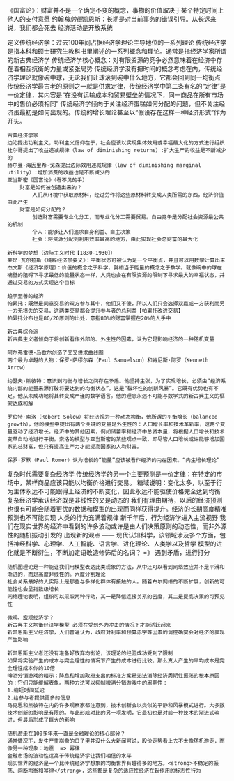 《国富论》：财富并不是一个确定不变的概念，事物的价值取决于某个特定时间上他人的支付意愿
约翰*梅纳德*凯恩斯：长期是对当前事务的错误引导。从长远来说，我们都会死去
经济活动是开放系统


定义传统经济学：过去100年间占据经济学理论主导地位的一系列理论
    传统经济学是指本科和硕士研究生教科书里阐述的一系列概念和理论。通常是指经济学家所谓的新古典经济学
    传统经济学核心概念：对有限资源的竞争必然意味着在经济中存在着相互抗衡的力量或紧张局势
    传统经济学没有把时间的概念考虑在内，传统经济学理论就像碗中球，无论我们让球滚到碗中什么地方，它都会回到同一均衡点
    传统经济学最古老的原则之一就是供求定律，传统经济学中第二条有名的“定律”是一价定律，其内容是“在没有运输成本和贸易壁垒的情况下，同一商品在所有市场中的售价必须相同”
    传统经济学倾向于关注经济蛋糕如何分配的问题，但不关注经济蛋最初是如何出现的。传统的增长理论甚至以“假设存在这样一种经济形式”作为开头。

    古典经济学家
    边沁提出功利主义，功利主义信仰在于，社会应该以实现集体效用或幸福最大化的方式进行组织
    杜尔哥提出了收益递减规律（law of diminishing returns）:扩大生产的收益是不断减少的
    赫尔曼·海因里希·戈森提出边际效用递减规律（law of diminishing marginal utility）:增加消费的收益也是不断减少的
    亚当斯密《国富论》（看不见的手）
        财富是如何被创造出来的？
            人们从环境中获取原材料，经过劳作将这些原材料转变成人类所需的东西，经济价值由此产生
        财富是如何分配的？  
            创造财富需要专业化分工，而专业化分工需要贸易。自由竞争是分配社会资源最公共的机制
            个人：能够让人们追求自身利益、自主决策
            社会：将资源分配到利用效率最高的地方，由此实现社会总财富的最大化

    新科学的梦想（边际主义时代【1830-1930】）
    莱昂·瓦尔拉斯《纯粹经济学要义》：平衡状态可被认为是一个平衡点，并且可以用数学计算出来
    杰文斯《经济学原理》：价值的概念之于科学，就相当于能量的概念之于数学。就像碗中的球在碗壁的阻碍下寻求最低的能量状态一样，人类也会在有限资源的限制下寻求最大的幸福状态，并通过交易的方式实现这个目标

    趋于至善的经济
    帕累托：既然是同意交易的双方参与其中，他们又不傻，所以人们只会选择双赢或一方获利而另一方无损失的交易，这两类交易都会提升参与者的总利益【帕累托改进交易】
    帕累托分布也是80/20原则的出处，意指80%的财富掌握在20%的人手中

    新古典综合派
    新古典主义者倾向于将创新看作外部的、外生性的因素，认为它是影响经济的一种随机变量

    阿尔弗雷德·马歇尔创造了交叉供求曲线图
    两个最为卓越的人物：保罗·萨缪尔森（Paul Samuelson）和肯尼斯·阿罗（Kenneth Arrow）

    约瑟夫·熊彼特：意识到均衡与增长之间存在矛盾。他坚持主张，为了实现增长，必须由“经济系统内部的能量来源打破将要达到的均衡状态”。这是“破坏性的创新风暴”。它既有优势也有不足。他从未成功地将其转变成严谨的数学语言。他的理念永远不可能与数学式的新古典主义的框架达成和解

    罗伯特·索洛（Robert Solow）将经济视为一种动态均衡，他所谓的平衡增长（balanced growth），他的模型中提出有两个关键的变量是外生性的：人口增长率和技术革新率，这两个变量驱动了经济增长。经济中的其他因素，例如储蓄率和经济中总资本量，将根据人口增长和技术变革自动地进行平衡。索洛的模型与亚当斯密的某些观点一致，即尽管人口增长或许能够增加国家的总财富，但只有提高生产力才能提高国家的人均财富。

    保罗·罗默（Paul Romer）认为增长的“能量”应该被看作经济的内在因素。“内生增长理论”

复杂时代需要复杂经济学
    传统经济学的另一个主要预测是一价定律：在特定的市场中，某样商品应该只能以均衡价格进行交易。
    糖域说明：变化太多，以至于行为主体永远不可能跟得上经济的不断变化，因此永远不能驱使价格完全达到均衡
    复杂经济学承认经济既是非线性的又是动态的
    我们有理由期待，以后的经济预测也很有可能会随着更优的数据和模型的出现而同样获得提升。经济的长期高度精准预测也不可能实现
    人类的行为充满着规律
    新千年后，行为经济学进入主流视野
    我们在现实世界的经济中看到的许多波动或许是由人们决策原则的动态性，而非外源性的随机振动引发的
    出现新的观点 —— 现代认知科学，该领域涉及多个方面，包括神经科学、心理学、人工智能、语言学、进化理论、人类学以及哲学
    模型的进化就是不断衍生，不断加定语改造修饰后的名词？  =》 遇到矛盾，进行打分

    随机图理论是一种能让我们用模型表达此类现象的方法，从中还可以看到网络效应并不是平滑和渐进的，而是高度非线性的。六度分割理论
    社会关系最好的人实际上是那些与多样化群体有接触的人。随着布尔网络的不断扩展，创新的可能性也会呈指数级增长
    网络理论表明，组织可以采取两种行动，其一是降低连接关系的密度，其二是提高决策的可预见性

    微观、宏观经济学？
    新古典主义均衡经济学模型 必须在受到外力冲击的情况下才能活跃起来
    新凯恩斯主义经济学，人们普遍认为，政府对利率和预算赤字等因素的调控确实会对经济的表现产生影响

    新凯恩斯主义者还没有准备好放弃均衡论，该理论的经验成功受到了限制
    如果将实验产生的成本与完全理性的情况下产生的成本进行比较，那么真人产生的平均成本是完全理性成本你的10倍
    啤酒分销游戏的暗示：降息和增加政府支出的标准方案是无法消除经济周期性振荡的根本原因的：它们只能缓解表象。两种方法可以抑制啤酒分销游戏中的周期性：
    1.缩短时间延迟
    2.给参与者提供更多的信息
    马克思和熊彼特在内的许多观察家都注意到，技术创新会以类似的平静和风暴模式进行。大多数技术创新的影响是有限的。与此形成对比的另一项发明，它最初也是对前一种技术的渐进式改进，但最后形成了巨大的影响

    随机游走在100多年来一直是金融理论的核心部分？
    通常情况下，发生严重崩盘的日子里并没什么大新闻可说，股价走势看上去不太像随机游走，而像另一种现象：地震  => 幂律
    金融市场的波动性远高于传统经济学让我们相信的水平
    现实世界的经济是一个比传统经济学想象的均衡世界有趣得多的地方。<strong>不稳定的振荡、间断均衡和幂律</strong>，这些都是复杂的适应性经济在起作用的标志性行为
    